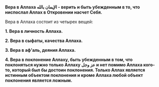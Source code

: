 **Вера в Аллаха الإيمان بالله - верить и быть убежденным в то, что ниспослал Аллах в Откровении насчет Себя.**

Вера в Аллаха состоит из четырех вещей:

**1. Вера в личность Аллаха.** 

**2. Вера в сыфаты, качества Аллаха.**

**3. Вера в аф'аль, деяния Аллаха.** 

**4. Вера в поклонение Аллаху, быть убежденным в том, что поклоняться
нужно только Аллаху عز وجل и нет помимо Аллаха кого-то, который был бы
достоин поклонения. Только Аллах является истинным объектом поклонения и
кроме Аллаха любой объект поклонения является ложным.**